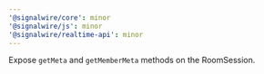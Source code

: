 ```yaml
---
'@signalwire/core': minor
'@signalwire/js': minor
'@signalwire/realtime-api': minor
---
```


Expose `getMeta` and `getMemberMeta` methods on the RoomSession.
